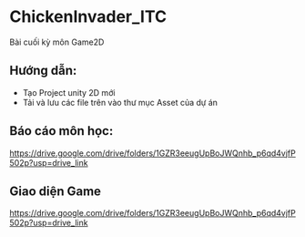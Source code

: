# ChickenInvader_ITC
 Bài cuối kỳ môn Game2D

 
## Hướng dẫn: 
 - Tạo Project unity 2D mới
 - Tải và lưu các file trên vào thư mục Asset của dự án
## Báo cáo môn học: 
 https://drive.google.com/drive/folders/1GZR3eeugUpBoJWQnhb_p6qd4vjfP502p?usp=drive_link

## Giao diện Game
https://drive.google.com/drive/folders/1GZR3eeugUpBoJWQnhb_p6qd4vjfP502p?usp=drive_link
